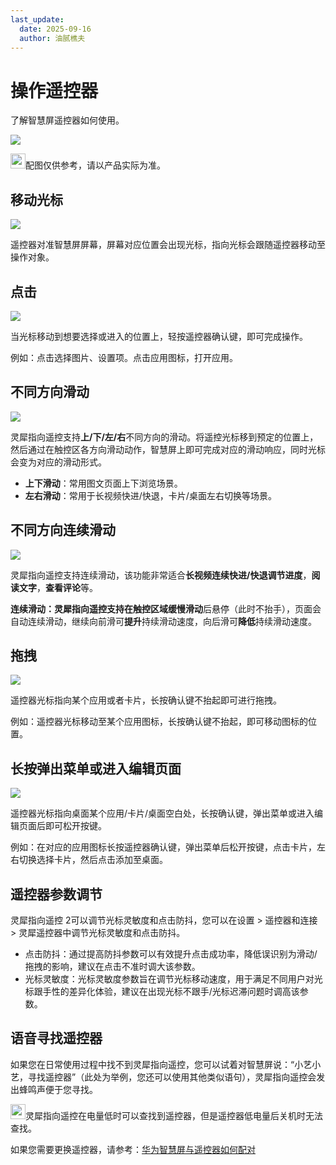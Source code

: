 ```yaml
---
last_update:
  date: 2025-09-16
  author: 油腻樵夫
---
```


# 操作遥控器

了解智慧屏遥控器如何使用。

![](https://tips-p01-drcn.dbankcdn.cn/hwtips/topic/V0FM/zh-CN/zh-cn_image_0000002405662653.png)


<img src="https://tips-p01-drcn.dbankcdn.cn/hwtips/topic/V0FM/zh-CN/images/icon-note.svg" width="24" height="24"/>配图仅供参考，请以产品实际为准。

  


  
## 移动光标

![](https://tips-p01-drcn.dbankcdn.cn/hwtips/topic/V0FM/zh-CN/zh-cn_image_0000002417927849.png)


遥控器对准智慧屏屏幕，屏幕对应位置会出现光标，指向光标会跟随遥控器移动至操作对象。

## 点击

![](https://tips-p01-drcn.dbankcdn.cn/hwtips/topic/V0FM/zh-CN/zh-cn_image_0000002418530909.png)

当光标移动到想要选择或进入的位置上，轻按遥控器确认键，即可完成操作。

例如：点击选择图片、设置项。点击应用图标，打开应用。

## 不同方向滑动

![](https://tips-p01-drcn.dbankcdn.cn/hwtips/topic/V0FM/zh-CN/zh-cn_image_0000002418611165.png)

灵犀指向遥控支持**上/下/左/右**不同方向的滑动。将遥控光标移到预定的位置上，然后通过在触控区各方向滑动动作，智慧屏上即可完成对应的滑动响应，同时光标会变为对应的滑动形式。

+   **上下滑动**：常用图文页面上下浏览场景。
+   **左右滑动**：常用于长视频快进/快退，卡片/桌面左右切换等场景。


## 不同方向连续滑动

![](https://tips-p01-drcn.dbankcdn.cn/hwtips/topic/V0FM/zh-CN/zh-cn_image_0000002393050512.png)



灵犀指向遥控支持连续滑动，该功能非常适合**长视频连续快进/快退调节进度**，**阅读文字**，**查看评论**等。

**连续滑动：**灵犀指向遥控支持在触控区域**缓慢滑动**后悬停（此时不抬手），页面会自动连续滑动，继续向前滑可**提升**持续滑动速度，向后滑可**降低**持续滑动速度。


## 拖拽

![](https://tips-p01-drcn.dbankcdn.cn/hwtips/topic/V0FM/zh-CN/zh-cn_image_0000002385013010.png)

遥控器光标指向某个应用或者卡片，长按确认键不抬起即可进行拖拽。

例如：遥控器光标移动至某个应用图标，长按确认键不抬起，即可移动图标的位置。


## 长按弹出菜单或进入编辑页面

![](https://tips-p01-drcn.dbankcdn.cn/hwtips/topic/V0FM/zh-CN/zh-cn_image_0000002385013472.png)

遥控器光标指向桌面某个应用/卡片/桌面空白处，长按确认键，弹出菜单或进入编辑页面后即可松开按键。

例如：在对应的应用图标长按遥控器确认键，弹出菜单后松开按键，点击卡片，左右切换选择卡片，然后点击添加至桌面。


## 遥控器参数调节

灵犀指向遥控 2可以调节光标灵敏度和点击防抖，您可以在设置 > 遥控器和连接 > 灵犀遥控器中调节光标灵敏度和点击防抖。

* 点击防抖：通过提高防抖参数可以有效提升点击成功率，降低误识别为滑动/拖拽的影响，建议在点击不准时调大该参数。
* 光标灵敏度：光标灵敏度参数旨在调节光标移动速度，用于满足不同用户对光标跟手性的差异化体验，建议在出现光标不跟手/光标迟滞问题时调高该参数。


## 语音寻找遥控器

如果您在日常使用过程中找不到灵犀指向遥控，您可以试着对智慧屏说：“小艺小艺，寻找遥控器”（此处为举例，您还可以使用其他类似语句），灵犀指向遥控会发出蜂鸣声便于您寻找。

<img src="https://tips-p01-drcn.dbankcdn.cn/hwtips/topic/V0FM/zh-CN/images/icon-note.svg" width="24" height="24"/>灵犀指向遥控在电量低时可以查找到遥控器，但是遥控器低电量后关机时无法查找。


如果您需要更换遥控器，请参考：[华为智慧屏与遥控器如何配对](https://consumer.huawei.com/cn/support/content/zh-cn00759943/)